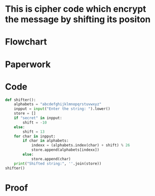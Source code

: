 # This is cipher code which encrypt the message by shifting its positon

# Flowchart


# Paperwork



# Code

```.py
def shifter():
    alphabets = "abcdefghijklmnopqrstuvwxyz"
    inpput = input("Enter the string: ").lower()
    store = []
    if "secret" in inpput:
        shift = -10
    else:
        shift = 13
    for char in inpput:
        if char in alphabets:
            indexx = (alphabets.index(char) + shift) % 26
            store.append(alphabets[indexx])
        else:
            store.append(char)
    print("Shifted string:", ''.join(store))
shifter()
```

# Proof


